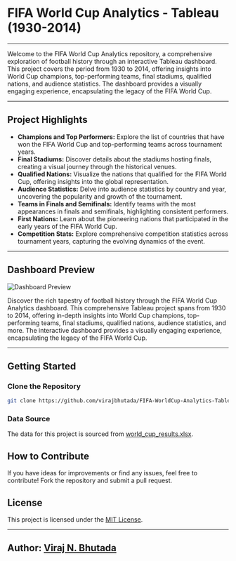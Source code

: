 # FIFA World Cup Analytics - Tableau (1930-2014)

---

Welcome to the FIFA World Cup Analytics repository, a comprehensive exploration of football history through an interactive Tableau dashboard. This project covers the period from 1930 to 2014, offering insights into World Cup champions, top-performing teams, final stadiums, qualified nations, and audience statistics. The dashboard provides a visually engaging experience, encapsulating the legacy of the FIFA World Cup.

---

## Project Highlights

- **Champions and Top Performers:** Explore the list of countries that have won the FIFA World Cup and top-performing teams across tournament years.
- **Final Stadiums:** Discover details about the stadiums hosting finals, creating a visual journey through the historical venues.
- **Qualified Nations:** Visualize the nations that qualified for the FIFA World Cup, offering insights into the global representation.
- **Audience Statistics:** Delve into audience statistics by country and year, uncovering the popularity and growth of the tournament.
- **Teams in Finals and Semifinals:** Identify teams with the most appearances in finals and semifinals, highlighting consistent performers.
- **First Nations:** Learn about the pioneering nations that participated in the early years of the FIFA World Cup.
- **Competition Stats:** Explore comprehensive competition statistics across tournament years, capturing the evolving dynamics of the event.

---
## Dashboard Preview

![Dashboard Preview](https://github.com/virajbhutada/FIFA-WorldCup-Analytics-Tableau-1930-2014/assets/143819712/c60e1bad-2b06-4666-8858-cffc885d5cb7)

Discover the rich tapestry of football history through the FIFA World Cup Analytics dashboard. This comprehensive Tableau project spans from 1930 to 2014, offering in-depth insights into World Cup champions, top-performing teams, final stadiums, qualified nations, audience statistics, and more. The interactive dashboard provides a visually engaging experience, encapsulating the legacy of the FIFA World Cup.

---

## Getting Started

### Clone the Repository

```bash
git clone https://github.com/virajbhutada/FIFA-WorldCup-Analytics-Tableau-1930-2014.git
```

### Data Source

The data for this project is sourced from [world_cup_results.xlsx](https://github.com/virajbhutada/FIFA-WorldCup-Analytics-Tableau-1930-2014/blob/main/data/world_cup_results.xlsx).

## How to Contribute

If you have ideas for improvements or find any issues, feel free to contribute! Fork the repository and submit a pull request.

## License

This project is licensed under the [MIT License](LICENSE).

---

## Author: [Viraj N. Bhutada](https://www.linkedin.com/in/virajnbhutada24/)
